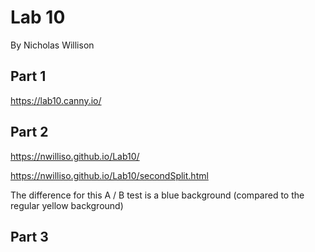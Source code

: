 # Lab 10
By Nicholas Willison

## Part 1
https://lab10.canny.io/

## Part 2
https://nwilliso.github.io/Lab10/

https://nwilliso.github.io/Lab10/secondSplit.html

The difference for this A / B test is a blue background (compared to the regular yellow background)

## Part 3